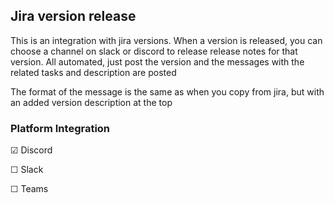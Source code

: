 ## Jira version release

This is an integration with jira versions. When a version is released, you can choose a channel on slack or discord to release release notes for that version. All automated, just post the version and the messages with the related tasks and description are posted

The format of the message is the same as when you copy from jira, but with an added version description at the top

### Platform Integration

&#9745;  Discord

&#9744;  Slack

&#9744;  Teams
